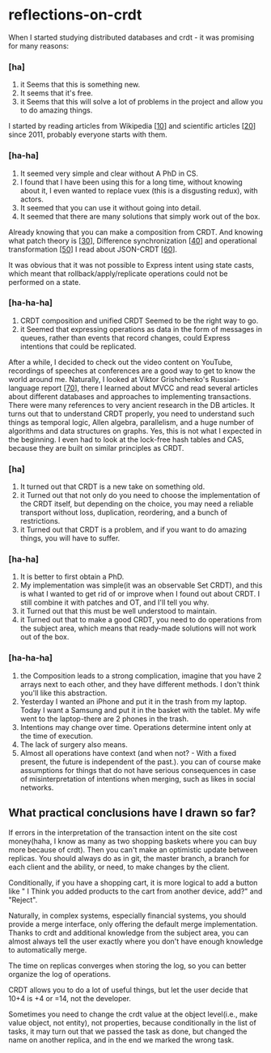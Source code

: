 # reflections-on-crdt

When I started studying distributed databases and crdt - it was promising for many reasons:

### [ha]
1. it Seems that this is something new.
2. It seems that it's free.
3. it Seems that this will solve a lot of problems in the project and allow you to do amazing things.

I started by reading articles from Wikipedia [[10](https://en.wikipedia.org/wiki/Conflict-free_replicated_data_type)] and scientific articles [[20](https://hal.inria.fr/hal-00932836/file/CRDTs_SSS-2011.pdf)] since 2011, probably everyone starts with them.

### [ha-ha]
1. It seemed very simple and clear without A PhD in CS.
2. I found that I have been using this for a long time, without knowing about it, I even wanted to replace vuex (this is a disgusting redux), with actors.
3. It seemed that you can use it without going into detail.
4. It seemed that there are many solutions that simply work out of the box.

Already knowing that you can make a composition from CRDT. And knowing what patch theory is [[30](https://www.researchgate.net/publication/258521116_A_Categorical_Theory_of_Patches)], Difference synchronization [[40](https://static.googleusercontent.com/media/research.google.com/ru//pubs/archive/35605.pdf)] and operational transformation [[50](https://www.researchgate.net/publication/301282694_Operational_Transformation_In_Co-Operative_Editing)]
I read about JSON-CRDT [[60](https://www.cl.cam.ac.uk/~arb33/papers/KleppmannBeresford-CRDT-JSON-TPDS2017.pdf)].

It was obvious that it was not possible to Express intent using state casts, which meant that rollback/apply/replicate operations could not be performed on a state.

### [ha-ha-ha]
1. CRDT composition and unified CRDT Seemed to be the right way to go.
2. it Seemed that expressing operations as data in the form of messages in queues, rather than events that record changes, could Express intentions that could be replicated.

After a while, I decided to check out the video content on YouTube, recordings of speeches at conferences are a good way to get to know the world around me.
Naturally, I looked at Viktor Grishchenko's Russian-language report [[70](https://www.youtube.com/watch?v=1ddm7WCMclA&t=4s)], there I learned about MVCC and read several articles about different databases and approaches to implementing transactions.
There were many references to very ancient research in the DB articles. It turns out that to understand CRDT properly, you need to understand such things as temporal logic, Allen algebra, parallelism, and a huge number of algorithms and data structures on graphs. Yes, this is not what I expected in the beginning. I even had to look at the lock-free hash tables and CAS, because they are built on similar principles as CRDT.

### [ha]
1. It turned out that CRDT is a new take on something old.
2. it Turned out that not only do you need to choose the implementation of the CRDT itself, but depending on the choice, you may need a reliable transport without loss, duplication, reordering, and a bunch of restrictions.
3. it Turned out that CRDT is a problem, and if you want to do amazing things, you will have to suffer.

### [ha-ha]
1. It is better to first obtain a PhD.
2. My implementation was simple(it was an observable Set CRDT), and this is what I wanted to get rid of or improve when I found out about CRDT. I still combine it with patches and OT, and I'll tell you why.
3. it Turned out that this must be well understood to maintain.
4. it Turned out that to make a good CRDT, you need to do operations from the subject area, which means that ready-made solutions will not work out of the box.

### [ha-ha-ha]
1. the Composition leads to a strong complication, imagine that you have 2 arrays next to each other, and they have different methods. I don't think you'll like this abstraction.
2. Yesterday I wanted an iPhone and put it in the trash from my laptop. Today I want a Samsung and put it in the basket with the tablet. My wife went to the laptop-there are 2 phones in the trash.
  1. Intentions may change over time. Operations determine intent only at the time of execution.
  2. The lack of surgery also means.
  3. Almost all operations have context (and when not? - With a fixed present, the future is independent of the past.). you can of course make assumptions for things that do not have serious consequences in case of misinterpretation of intentions when merging, such as likes in social networks.

## What practical conclusions have I drawn so far?

  If errors in the interpretation of the transaction intent on the site cost money(haha, I know as many as two shopping baskets where you can buy more because of crdt).
  Then you can't make an optimistic update between replicas. You should always do as in git, the master branch, a branch for each client and the ability, or need, to make changes by the client.
  
  Conditionally, if you have a shopping cart, it is more logical to add a button like " I Think you added products to the cart from another device, add?" and "Reject".
  
  Naturally, in complex systems, especially financial systems, you should provide a merge interface, only offering the default merge implementation. Thanks to crdt and additional knowledge from the subject area, you can almost always tell the user exactly where you don't have enough knowledge to automatically merge.

  The time on replicas converges when storing the log, so you can better organize the log of operations.
  
  CRDT allows you to do a lot of useful things, but let the user decide that 10+4 is +4 or =14, not the developer.
  
  Sometimes you need to change the crdt value at the object level(i.e., make value object, not entity), not properties, because conditionally in the list of tasks, it may turn out that we passed the task as done, but changed the name on another replica, and in the end we marked the wrong task.
